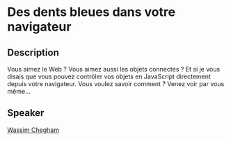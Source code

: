 # Des dents bleues dans votre navigateur

## Description

Vous aimez le Web ? Vous aimez aussi les objets connectés ? Et si je vous disais que vous pouvez contrôler 
vos objets en JavaScript directement depuis votre navigateur. Vous voulez savoir comment ? Venez voir par vous même...

## Speaker

[Wassim Chegham](../speakers/wassimchegham.md)
